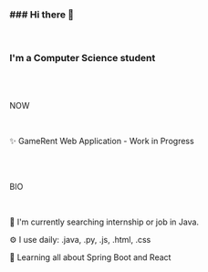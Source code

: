 <h3 style="text-align:left;">### Hi there 👋</h3>
</br>
<h3 style="text-align:left;">I'm a Computer Science student</h3>
</br></br>
<p style="text-align:left;">NOW</p>
</br>
<p style="text-align:left;">✨ GameRent Web Application - Work in Progress</p>

</br></br>
<p style="text-align:left;">BIO</p>
</br>
<p style="text-align:left;">🏢 I'm currently searching internship or job in Java.</p>
<p style="text-align:left;">⚙️  I use daily: .java, .py, .js, .html, .css</p>
<p style="text-align:left;">🌱 Learning all about Spring Boot and React</p>

